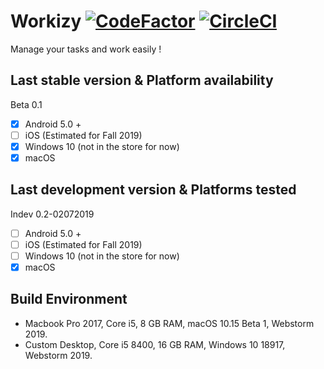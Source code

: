 # Workizy [![CodeFactor](https://www.codefactor.io/repository/github/amacz13/workizy/badge)](https://www.codefactor.io/repository/github/amacz13/workizy) [![CircleCI](https://circleci.com/gh/amacz13/Workizy.svg?style=svg)](https://circleci.com/gh/amacz13/Workizy)

Manage your tasks and work easily !

## Last stable version & Platform availability

Beta 0.1

- [x] Android 5.0 +
- [ ] iOS (Estimated for Fall 2019)
- [x] Windows 10 (not in the store for now)
- [x] macOS

## Last development version & Platforms tested

Indev 0.2-02072019

- [ ] Android 5.0 +
- [ ] iOS (Estimated for Fall 2019)
- [ ] Windows 10 (not in the store for now)
- [x] macOS

## Build Environment

- Macbook Pro 2017, Core i5, 8 GB RAM, macOS 10.15 Beta 1, Webstorm 2019.
- Custom Desktop, Core i5 8400, 16 GB RAM, Windows 10 18917, Webstorm 2019.
